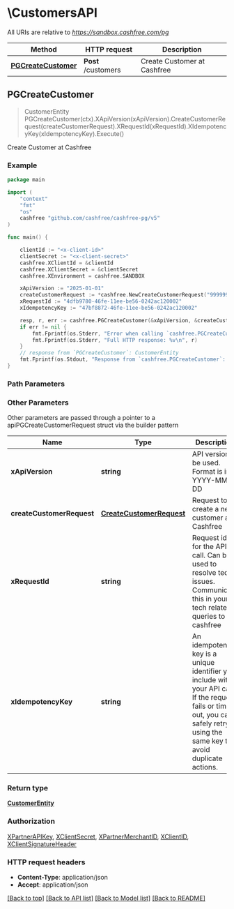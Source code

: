 # \CustomersAPI

All URIs are relative to *https://sandbox.cashfree.com/pg*

Method | HTTP request | Description
------------- | ------------- | -------------
[**PGCreateCustomer**](CustomersAPI.md#PGCreateCustomer) | **Post** /customers | Create Customer at Cashfree



## PGCreateCustomer

> CustomerEntity PGCreateCustomer(ctx).XApiVersion(xApiVersion).CreateCustomerRequest(createCustomerRequest).XRequestId(xRequestId).XIdempotencyKey(xIdempotencyKey).Execute()

Create Customer at Cashfree



### Example

```go
package main

import (
    "context"
    "fmt"
    "os"
    cashfree "github.com/cashfree/cashfree-pg/v5"
)

func main() {

    clientId := "<x-client-id>"
	clientSecret := "<x-client-secret>"
	cashfree.XClientId = &clientId
	cashfree.XClientSecret = &clientSecret
	cashfree.XEnvironment = cashfree.SANDBOX

    xApiVersion := "2025-01-01" 
    createCustomerRequest := *cashfree.NewCreateCustomerRequest("9999999999") 
    xRequestId := "4dfb9780-46fe-11ee-be56-0242ac120002" 
    xIdempotencyKey := "47bf8872-46fe-11ee-be56-0242ac120002" 

    resp, r, err := cashfree.PGCreateCustomer(&xApiVersion, &createCustomerRequest, &xRequestId, &xIdempotencyKey, nil)
    if err != nil {
        fmt.Fprintf(os.Stderr, "Error when calling `cashfree.PGCreateCustomer``: %v\n", err)
        fmt.Fprintf(os.Stderr, "Full HTTP response: %v\n", r)
    }
    // response from `PGCreateCustomer`: CustomerEntity
    fmt.Fprintf(os.Stdout, "Response from `cashfree.PGCreateCustomer`: %v\n", resp)
}
```

### Path Parameters



### Other Parameters

Other parameters are passed through a pointer to a apiPGCreateCustomerRequest struct via the builder pattern


Name | Type | Description  | Notes
------------- | ------------- | ------------- | -------------
 **xApiVersion** | **string** | API version to be used. Format is in YYYY-MM-DD | [default to &quot;2025-01-01&quot;]
 **createCustomerRequest** | [**CreateCustomerRequest**](CreateCustomerRequest.md) | Request to create a new customer at Cashfree | 
 **xRequestId** | **string** | Request id for the API call. Can be used to resolve tech issues. Communicate this in your tech related queries to cashfree | 
 **xIdempotencyKey** | **string** | An idempotency key is a unique identifier you include with your API call. If the request fails or times out, you can safely retry it using the same key to avoid duplicate actions.   | 

### Return type

[**CustomerEntity**](CustomerEntity.md)

### Authorization

[XPartnerAPIKey](../README.md#XPartnerAPIKey), [XClientSecret](../README.md#XClientSecret), [XPartnerMerchantID](../README.md#XPartnerMerchantID), [XClientID](../README.md#XClientID), [XClientSignatureHeader](../README.md#XClientSignatureHeader)

### HTTP request headers

- **Content-Type**: application/json
- **Accept**: application/json

[[Back to top]](#) [[Back to API list]](../README.md#documentation-for-api-endpoints)
[[Back to Model list]](../README.md#documentation-for-models)
[[Back to README]](../README.md)

